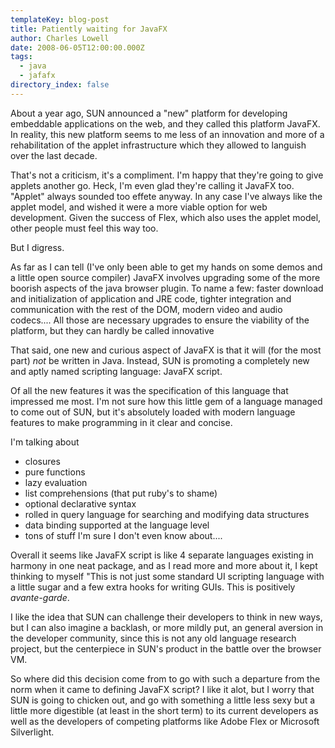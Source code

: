 ```yaml
---
templateKey: blog-post
title: Patiently waiting for JavaFX
author: Charles Lowell
date: 2008-06-05T12:00:00.000Z
tags: 
  - java
  - jafafx
directory_index: false
---
```


About a year ago, SUN announced a "new" platform for developing embeddable applications on the web, and they called this platform JavaFX. In reality, this new platform seems to me less of an innovation and more of a rehabilitation of the applet infrastructure which they allowed to languish over the last decade.

That's not a criticism, it's a compliment. I'm happy that they're going to give applets another go. Heck, I'm even glad they're calling it JavaFX too. "Applet" always sounded too effete anyway. In any case I've always like the applet model, and wished it were a more viable option for web development. Given the success of Flex, which also uses the applet model, other people must feel this way too.

But I digress.

As far as I can tell (I've only been able to get my hands on some demos and a little open source compiler) JavaFX involves upgrading some of the more boorish aspects of the  java browser plugin. To name a few: faster download and initialization of application and JRE code, tighter integration and communication with the rest of the DOM, modern video and audio codecs.... All those are necessary upgrades to ensure the viability of the platform, but they can hardly be called innovative

That said, one new and curious aspect of JavaFX is that it will (for the most part) <em>not</em> be written in Java. Instead, SUN is promoting a completely new and aptly named scripting language: JavaFX script.

Of all the new features it was the specification of this language that impressed me most. I'm not sure how this little gem of a language managed to come out of SUN, but it's absolutely loaded with modern language features to make programming in it clear and concise.

I'm talking about
<ul>
<li>closures</li>
<li>pure functions</li>
<li>lazy evaluation</li>
<li>list comprehensions (that put ruby's to shame)</li>
<li>optional declarative syntax</li>
<li>rolled in query language for searching and modifying data structures</li>
<li>data binding supported at the language level</li>
<li>tons of stuff I'm sure I don't even know about....</li>
</ul>

Overall it seems like JavaFX script is like 4 separate languages existing in harmony in one neat package, and as I read more and more about it, I kept thinking to myself "This is not just some standard UI scripting language with a little sugar and a few extra hooks for writing GUIs. This is positively <em>avante-garde</em>.

I like the idea that SUN can challenge their developers to think in new ways, but I can also imagine a backlash, or more mildly put, an general aversion in the developer community, since this is not any old language research project, but the centerpiece in SUN's product in the battle over the browser VM.

So where did this decision come from to go with such a departure from the norm when it came to defining JavaFX script? I like it alot, but I worry that SUN is going to chicken out, and go with something a little less sexy but a little more digestible (at least in the short term) to its current developers as well as the developers of competing platforms like Adobe Flex or Microsoft Silverlight.
